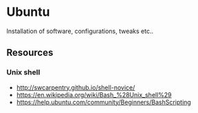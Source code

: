 # Ubuntu

Installation of software, configurations, tweaks etc..

## Resources

### Unix shell

- http://swcarpentry.github.io/shell-novice/
- https://en.wikipedia.org/wiki/Bash_%28Unix_shell%29
- https://help.ubuntu.com/community/Beginners/BashScripting
